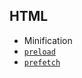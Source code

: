 ## HTML

* Minification
* [`preload`](https://developer.mozilla.org/en-US/docs/Web/HTML/Link_types/preload)
* [`prefetch`](https://developer.mozilla.org/en-US/docs/Web/Performance/dns-prefetch)
